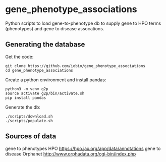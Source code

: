# gene_phenotype_associations

Python scripts to load gene-to-phenotype db to supply gene to HPO terms (phenotypes) and gene to disease assocations.


## Generating the database

Get the code:
```
git clone https://github.com/iobio/gene_phenotype_associations
cd gene_phenotype_associations
```

Create a python environment and install pandas:
```
python3 -m venv g2p
source activate g2p/bin/activate.sh
pip install pandas
```

Generate the db:
```
./scripts/download.sh
./scripts/populate.sh
```


## Sources of data
gene to phenotypes    HPO       https://hpo.jax.org/app/data/annotations
gene to disease       Orphanet  http://www.orphadata.org/cgi-bin/index.php



